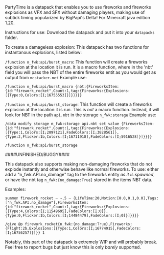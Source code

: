 PartyTime is a datapack that enables you to use fireworks and fireworks explosions as VFX and SFX without damaging players, making use of subtick timing popularized by BigPapi's Delta! For Minecraft java edition 1.20.

Instructions for use: Download the datapack and put it into your `datapacks` folder.

To create a damageless explosion: This datapack has two functions for instantanous explosions, listed below:

`/function n_fwk:api/burst_macro`: This function will create a fireworks explosion at the location it is run. It is a macro function, where in the 'nbt' field you will pass the NBT of the entire fireworks entit as you would get as output from `mcstacker.net`
Example use: 

`/function n_fwk:api/burst_macro {nbt:{FireworksItem:{id:"firework_rocket",Count:1,tag:{Fireworks:{Explosions:[{Type:0,Colors:[I;16755553]}]}}}}}`

`/function n_fwk:api/burst_storage`: This function will create a fireworks explosion at the location it is run. This is *not* a macro function. Instead, it will look for NBT in the path `api.nbt` in the storage `n_fwk:storage`
Example use: 

`/data modify storage n_fwk:storage api.nbt set value {FireworksItem:{id:"firework_rocket",Count:1,tag:{Fireworks:{Explosions:[{Type:1,Colors:[I;2097121],FadeColors:[I;3828561]},{Type:2,Flicker:1b,Colors:[I;16711918],FadeColors:[I;5916528]}]}}}}`

`/function n_fwk:api/burst_storage`

####UNFINISHED/BUGGY####

This datapack also supports making non-damaging fireworks that do not explode instantly and otherwise behave like normal fireworks. To use: either add a "n_fwk.API.no_damage" tag to the fireworks entity *as it is spawned*, or have the nbt tag `n_fwk:{no_damage:True}` stored in the items NBT data.

Examples: 

`summon firework_rocket ~ ~.5 ~ {LifeTime:20,Motion:[0.0,0.1,0.0],Tags:["n_fwk.API.no_damage"],FireworksItem:{id:"firework_rocket",Count:1,tag:{Fireworks:{Explosions:[{Type:4,Colors:[I;11549695],FadeColors:[I;0]},{Type:0,Flicker:1b,Colors:[I;14484479],FadeColors:[I;0]}]}}}}`

`/give @p firework_rocket{n_fwk:{no_damage:True},Fireworks:{Flight:2b,Explosions:[{Type:1,Colors:[I;16774915],FadeColors:[I;16756257]}]}} 1`

Notably, this part of the datapack is extremely WIP and will probably break. Feel free to report bugs but just know this is only *barely* supported.
